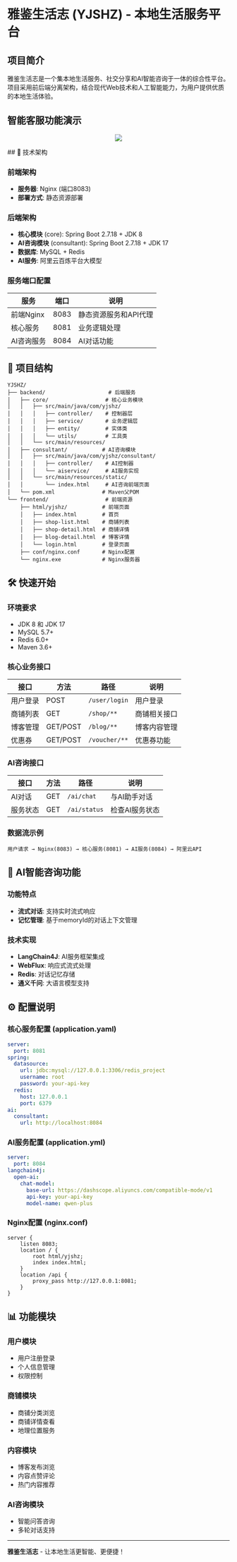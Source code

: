 # 雅鉴生活志 (YJSHZ) - 本地生活服务平台

## 项目简介

雅鉴生活志是一个集本地生活服务、社交分享和AI智能咨询于一体的综合性平台。项目采用前后端分离架构，结合现代Web技术和人工智能能力，为用户提供优质的本地生活体验。

## 智能客服功能演示
<p align="center">
  <img src="https://github.com/liangchaaaaa/YJSHZ/docs/AiConsultant.mp4" />
</p>  
## 🚀 技术架构

### 前端架构
- **服务器**: Nginx (端口8083)
- **部署方式**: 静态资源部署

### 后端架构
- **核心模块** (core): Spring Boot 2.7.18 + JDK 8
- **AI咨询模块** (consultant): Spring Boot 2.7.18 + JDK 17
- **数据库**: MySQL + Redis
- **AI服务**: 阿里云百炼平台大模型

### 服务端口配置
| 服务 | 端口 | 说明 |
|------|------|------|
| 前端Nginx | 8083 | 静态资源服务和API代理 |
| 核心服务 | 8081 | 业务逻辑处理 |
| AI咨询服务 | 8084 | AI对话功能 |

## 📁 项目结构

```
YJSHZ/
├── backend/                    # 后端服务
│   ├── core/                  # 核心业务模块
│   │   ├── src/main/java/com/yjshz/
│   │   │   ├── controller/    # 控制器层
│   │   │   ├── service/       # 业务逻辑层
│   │   │   ├── entity/        # 实体类
│   │   │   └── utils/         # 工具类
│   │   └── src/main/resources/
│   ├── consultant/           # AI咨询模块
│   │   ├── src/main/java/com/yjshz/consultant/
│   │   │   ├── controller/    # AI控制器
│   │   │   └── aiservice/     # AI服务实现
│   │   └── src/main/resources/static/
│   │       └── index.html     # AI咨询前端页面
│   └── pom.xml               # Maven父POM
└── frontend/                  # 前端资源
    ├── html/yjshz/           # 前端页面
    │   ├── index.html        # 首页
    │   ├── shop-list.html    # 商铺列表
    │   ├── shop-detail.html  # 商铺详情
    │   ├── blog-detail.html  # 博客详情
    │   └── login.html        # 登录页面
    ├── conf/nginx.conf       # Nginx配置
    └── nginx.exe             # Nginx服务器
```

## 🛠️ 快速开始

### 环境要求
- JDK 8 和 JDK 17
- MySQL 5.7+
- Redis 6.0+
- Maven 3.6+

### 核心业务接口
| 接口 | 方法 | 路径 | 说明 |
|------|------|------|------|
| 用户登录 | POST | `/user/login` | 用户登录 |
| 商铺列表 | GET | `/shop/**` | 商铺相关接口 |
| 博客管理 | GET/POST | `/blog/**` | 博客内容管理 |
| 优惠券 | GET/POST | `/voucher/**` | 优惠券功能 |

### AI咨询接口
| 接口 | 方法 | 路径 | 说明 |
|------|------|------|------|
| AI对话 | GET | `/ai/chat` | 与AI助手对话 |
| 服务状态 | GET | `/ai/status` | 检查AI服务状态 |

### 数据流示例
```
用户请求 → Nginx(8083) → 核心服务(8081) → AI服务(8084) → 阿里云API
```

## 🤖 AI智能咨询功能

### 功能特点
- **流式对话**: 支持实时流式响应
- **记忆管理**: 基于memoryId的对话上下文管理

### 技术实现
- **LangChain4J**: AI服务框架集成
- **WebFlux**: 响应式流式处理
- **Redis**: 对话记忆存储
- **通义千问**: 大语言模型支持

## ⚙️ 配置说明

### 核心服务配置 (application.yaml)
```yaml
server:
  port: 8081
spring:
  datasource:
    url: jdbc:mysql://127.0.0.1:3306/redis_project
    username: root
    password: your-api-key
  redis:
    host: 127.0.0.1
    port: 6379
ai:
  consultant:
    url: http://localhost:8084
```

### AI服务配置 (application.yml)
```yaml
server:
  port: 8084
langchain4j:
  open-ai:
    chat-model:
      base-url: https://dashscope.aliyuncs.com/compatible-mode/v1
      api-key: your-api-key
      model-name: qwen-plus
```

### Nginx配置 (nginx.conf)
```nginx
server {
    listen 8083;
    location / {
        root html/yjshz;
        index index.html;
    }
    location /api {
        proxy_pass http://127.0.0.1:8081;
    }
}
```

## 📊 功能模块

### 用户模块
- 用户注册登录
- 个人信息管理
- 权限控制

### 商铺模块
- 商铺分类浏览
- 商铺详情查看
- 地理位置服务

### 内容模块
- 博客发布浏览
- 内容点赞评论
- 热门内容推荐

### AI咨询模块
- 智能问答咨询
- 多轮对话支持
---

**雅鉴生活志** - 让本地生活更智能、更便捷！